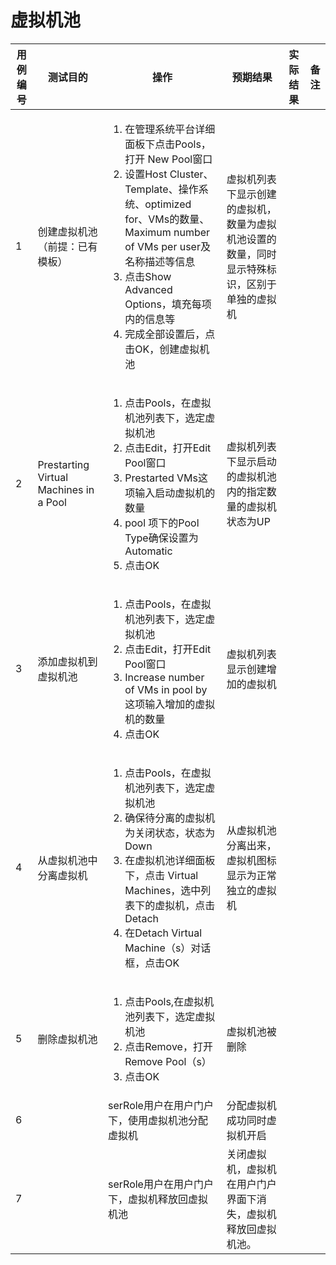 # 虚拟机池

|用例编号|测试目的|操作|预期结果|实际结果|备注|
|--------|--------|----|--------|--------|----|
|1|创建虚拟机池（前提：已有模板）|<ol><li>在管理系统平台详细面板下点击Pools，打开 New Pool窗口</li><li>设置Host Cluster、Template、操作系统、optimized for、VMs的数量、Maximum number of VMs per user及名称描述等信息</li><li>点击Show Advanced Options，填充每项内的信息等</li><li>完成全部设置后，点击OK，创建虚拟机池</li></ol>|虚拟机列表下显示创建的虚拟机，数量为虚拟机池设置的 数量，同时显示特殊标识，区别于单独的虚拟机|||
|2|Prestarting Virtual Machines in a Pool|<ol><li>点击Pools，在虚拟机池列表下，选定虚拟机池</li><li>点击Edit，打开Edit Pool窗口</li><li>Prestarted VMs这项输入启动虚拟机的数量</li><li>pool 项下的Pool Type确保设置为Automatic</li><li>点击OK</li></ol>|虚拟机列表下显示启动的虚拟机池内的指定数量的虚拟机 状态为UP|||
|3|添加虚拟机到虚拟机池|<ol><li>点击Pools，在虚拟机池列表下，选定虚拟机池</li><li>点击Edit，打开Edit Pool窗口</li><li>Increase number of VMs in pool by这项输入增加的虚拟机的数量</li><li>点击OK</li></ol>|虚拟机列表显示创建增加的虚拟机|||
|4|从虚拟机池中分离虚拟机|<ol><li>点击Pools，在虚拟机池列表下，选定虚拟机池</li><li>确保待分离的虚拟机为关闭状态，状态为Down</li><li>在虚拟机池详细面板下，点击 Virtual Machines，选中列表下的虚拟机，点击Detach</li><li>在Detach Virtual Machine（s）对话框，点击OK</li></ol>|从虚拟机池分离出来，虚拟机图标显示为正常独立的虚拟机|||
|5|删除虚拟机池|<ol><li>点击Pools,在虚拟机池列表下，选定虚拟机池</li><li>点击Remove，打开Remove Pool（s）</li><li>点击OK</li></ol>|虚拟机池被删除|||
|6||serRole用户在用户门户下，使用虚拟机池分配虚拟机|分配虚拟机成功同时虚拟机开启|||
|7||serRole用户在用户门户下，虚拟机释放回虚拟机池|关闭虚拟机，虚拟机在用户门户界面下消失，虚拟机释放回虚拟机池。|||

